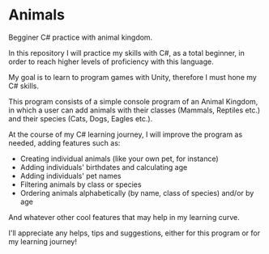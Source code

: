 # Animals
Begginer C# practice with animal kingdom.

In this repository I will practice my skills with C#, as a total beginner, in order to reach higher levels of proficiency with this language.

My goal is to learn to program games with Unity, therefore I must hone my C# skills.

This program consists of a simple console program of an Animal Kingdom, in which a user can add animals with their classes (Mammals, Reptiles etc.) and their species (Cats, Dogs, Eagles etc.).

At the course of my C# learning journey, I will improve the program as needed, adding features such as:

- Creating individual animals (like your own pet, for instance)
- Adding individuals' birthdates and calculating age
- Adding individuals' pet names
- Filtering animals by class or species
- Ordering animals alphabetically (by name, class of species) and/or by age

And whatever other cool features that may help in my learning curve.

I'll appreciate any helps, tips and suggestions, either for this program or for my learning journey!
